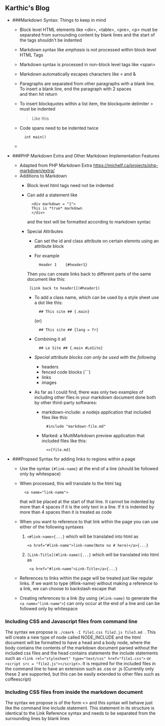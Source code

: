 Karthic's Blog
---

- ###Markdown Syntax: Things to keep in mind
	- Block level HTML elements like \<div\>, \<table\>, \<pre\>, \<p\> must be separated from surrounding content by blank lines and the start of the tags shouldn't be indented
	- Markdown syntax like *emphasis* is not processed within block level HTML Tags
	- Markdown syntax is processed in non-block level tags like \<span\>
	- Markdown automatically escapes characters like < and &
	- Paragraphs are separated from other paragraphs with a blank line. To insert a blank line, end the paragraph with 2 spaces  
	and then hit return
	- To insert blockquotes within a list item, the blockquote delimiter \> must be indented
		> Like this
		
	- Code spans need to be indented twice  
	
			int main()
	- 

- ###PHP Markdown Extra and Other Markdown Implementation Features
	- Adapted from PHP Markdown Extra <https://michelf.ca/projects/php-markdown/extra/>
	- Additions to Markdown
		- Block level html tags need not be indented
		- Can add a statement like  
		
				<div markdown = "1">
				This is *true* markdown
				</div>
		  and the text will be formatted according to markdown syntac
		-  Special Attributes
			- Can set the id and class attribute on certain elemnts using an attribute block
			- For example
					
					Header 1	{#header1}
			Then you can create links back to different parts of the same document like this:
					
				[Link back to header1](#header1)
				
			- To add a class name, which can be used by a style sheet use a dot like this:
			
					## This site ## {.main}
					
				(or)
				
					## This site ## {lang = fr}
					
			- Combining it all
					
					## Le Site ## {.main #LeSite}
					
			- *Special attribute blocks can only be used with the following*
				- headers
				- fenced code blocks (```)
				- links
				- images 
			- As far as I could find, there was only two examples of including other files in your markdown document done both by other third-party softwares:
				- markdown-include: a nodejs application that included files like this:
					
						#include "markdown-file.md"
						
				- Marked: a MultiMarkdown preview application that included files like this:
				
						<<[file.md]
						
- ###Propsed Syntax for adding links to regions within a page
	- Use the syntax ```{#link-name}``` at the end of a line (should be followed only by whitespace)
	- When processed, this will translate to the html tag
	
			<a name="link-name">
		that will be placed at the start of that line. It cannot be indented by more than 4 spaces if it is the only text in a line. If it is indented by more than 4 spaces then it is treated as code
	- When you want to reference to that link within the page you can use either of the following syntaxes
	
		1.	```<#link-name>{...}``` which will be translated into html as 
		 	
				<a href="#link-name">link-name(Note no # here)</a>{...}
		
		2. ```[Link-Title](#link-name){...}``` which will be translated into html as
		 
				<a href="#link-name">Link-Title</a>{...}
		 		
	- References to links within the page will be treated just like regular links. If we want to type {#link-name} without making a reference to a link, we can choose to backslash escape that
	- Creating references to a link (by using ```{#link-name}``` to generate the ```<a name="link-name">```) can only occur at the end of a line and can be followed only by whitespace 
		 
		 
		 
### Including CSS and Javascript files from command line

The syntax we propose is  ```./cmark -I file1.css file2.js file3.md ```. This will create a new type of node called NODE_INCLUDE and the html document will be formatted to have a head and a body node, where the body contains the contents of the markdown document parsed without the included css files and the head contains statements the include statements such as ```<link rel="stylesheet" type="text/css" href="file1.css">``` or ```<script src = "file2.js"></script>```. It is required for the included files in the command line to have an extension such as .css or .js (Currently only these 2 are supported, but this can be easily extended to other files such as coffeescript)


### Including CSS files from inside the markdown document

The syntax we propose is of the form <<include file>> and this syntax will behave just like the command line include statement. This statement in its structure is identical to the Link Reference syntax and needs to be separated from the surrounding lines by blank lines
			
			
						
			
					
		 
	

